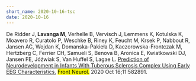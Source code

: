 ```yaml
---
short_name: 2020-10-16-tsc
date: 2020-10-16
---
```


De Ridder J, <b>Lavanga M</b>, Verhelle B, Vervisch J, Lemmens K, Kotulska K, Moavero R, Curatolo P, Weschke B, Riney K, Feucht M, Krsek P, Nabbout R, Jansen AC, Wojdan K, Domanska-Pakieła D, Kaczorowska-Frontczak M, Hertzberg C, Ferrier CH, Samueli S, Benova B, Aronica E, Kwiatkowski DJ, Jansen FE, Jóźwiak S, Van Huffel S, Lagae L. <a target = "_blank" href="https://www.frontiersin.org/articles/10.3389/fneur.2020.582891/full">Prediction of Neurodevelopment in Infants With Tuberous Sclerosis Complex Using Early EEG Characteristics.</a> <mark>Front Neurol.</mark> 2020 Oct 16;11:582891.